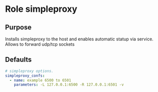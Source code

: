 # Role simpleproxy

## Purpose
Installs simpleproxy to the host and enables automatic statup via service.
Allows to forward udp/tcp sockets


## Defaults
```yml
# simpleproxy options.
simpleproxy_confs:
  - name: example 6500 to 6501
    parameters: -L 127.0.0.1:6500 -R 127.0.0.1:6501 -v
```
